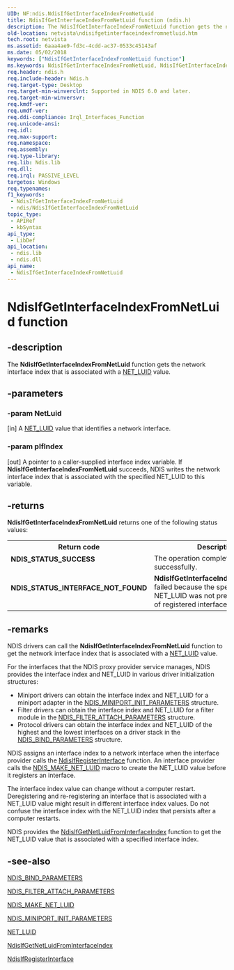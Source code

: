 ```yaml
---
UID: NF:ndis.NdisIfGetInterfaceIndexFromNetLuid
title: NdisIfGetInterfaceIndexFromNetLuid function (ndis.h)
description: The NdisIfGetInterfaceIndexFromNetLuid function gets the network interface index that is associated with a NET_LUID value.
old-location: netvista\ndisifgetinterfaceindexfromnetluid.htm
tech.root: netvista
ms.assetid: 6aaa4ae9-fd3c-4cdd-ac37-0533c45143af
ms.date: 05/02/2018
keywords: ["NdisIfGetInterfaceIndexFromNetLuid function"]
ms.keywords: NdisIfGetInterfaceIndexFromNetLuid, NdisIfGetInterfaceIndexFromNetLuid function [Network Drivers Starting with Windows Vista], ndis/NdisIfGetInterfaceIndexFromNetLuid, net_if_functions_ref_d375ff1d-3f7f-4f11-8fd3-c41340276d30.xml, netvista.ndisifgetinterfaceindexfromnetluid
req.header: ndis.h
req.include-header: Ndis.h
req.target-type: Desktop
req.target-min-winverclnt: Supported in NDIS 6.0 and later.
req.target-min-winversvr: 
req.kmdf-ver: 
req.umdf-ver: 
req.ddi-compliance: Irql_Interfaces_Function
req.unicode-ansi: 
req.idl: 
req.max-support: 
req.namespace: 
req.assembly: 
req.type-library: 
req.lib: Ndis.lib
req.dll: 
req.irql: PASSIVE_LEVEL
targetos: Windows
req.typenames: 
f1_keywords:
 - NdisIfGetInterfaceIndexFromNetLuid
 - ndis/NdisIfGetInterfaceIndexFromNetLuid
topic_type:
 - APIRef
 - kbSyntax
api_type:
 - LibDef
api_location:
 - ndis.lib
 - ndis.dll
api_name:
 - NdisIfGetInterfaceIndexFromNetLuid
---
```


# NdisIfGetInterfaceIndexFromNetLuid function


## -description

The 
  <b>NdisIfGetInterfaceIndexFromNetLuid</b> function gets the network interface index that is associated with
  a 
  <a href="/windows/win32/api/ifdef/ns-ifdef-net_luid_lh">NET_LUID</a> value.

## -parameters

### -param NetLuid 

[in]
A 
     <a href="/windows/win32/api/ifdef/ns-ifdef-net_luid_lh">NET_LUID</a> value that identifies a network
     interface.

### -param pIfIndex 

[out]
A pointer to a caller-supplied interface index variable. If 
     <b>NdisIfGetInterfaceIndexFromNetLuid</b> succeeds, NDIS writes the network interface index that is
     associated with the specified NET_LUID to this variable.

## -returns

<b>NdisIfGetInterfaceIndexFromNetLuid</b> returns one of the following status values:

<table>
<tr>
<th>Return code</th>
<th>Description</th>
</tr>
<tr>
<td width="40%">
<dl>
<dt><b>NDIS_STATUS_SUCCESS</b></dt>
</dl>
</td>
<td width="60%">
The operation completed successfully.

</td>
</tr>
<tr>
<td width="40%">
<dl>
<dt><b>NDIS_STATUS_INTERFACE_NOT_FOUND</b></dt>
</dl>
</td>
<td width="60%">
<b>NdisIfGetInterfaceIndexFromNetLuid</b> failed because the specified NET_LUID was not present in the
       list of registered interfaces.

</td>
</tr>
</table>

## -remarks

NDIS drivers can call the 
    <b>NdisIfGetInterfaceIndexFromNetLuid</b> function to get the network interface index that is associated
    with a 
    <a href="/windows/win32/api/ifdef/ns-ifdef-net_luid_lh">NET_LUID</a> value.

For the interfaces that the NDIS proxy provider service manages, NDIS provides the interface index and
    NET_LUID in various driver initialization structures:

<ul>
<li>
Miniport drivers can obtain the interface index and NET_LUID for a miniport adapter in the 
      <a href="/windows-hardware/drivers/ddi/ndis/ns-ndis-_ndis_miniport_init_parameters">
      NDIS_MINIPORT_INIT_PARAMETERS</a> structure.

</li>
<li>
Filter drivers can obtain the interface index and NET_LUID for a filter module in the 
      <a href="/windows-hardware/drivers/ddi/ndis/ns-ndis-_ndis_filter_attach_parameters">
      NDIS_FILTER_ATTACH_PARAMETERS</a> structure.

</li>
<li>
Protocol drivers can obtain the interface index and NET_LUID of the highest and the lowest
      interfaces on a driver stack in the 
      <a href="/windows-hardware/drivers/ddi/ndis/ns-ndis-_ndis_bind_parameters">NDIS_BIND_PARAMETERS</a> structure.

</li>
</ul>
NDIS assigns an interface index to a network interface when the interface provider calls the 
    <a href="/windows-hardware/drivers/ddi/ndis/nf-ndis-ndisifregisterinterface">NdisIfRegisterInterface</a> function.
    An interface provider calls the 
    <a href="/windows-hardware/drivers/network/ndis-make-net-luid">NDIS_MAKE_NET_LUID</a> macro to create the
    NET_LUID value before it registers an interface.

The interface index value can change without a computer restart. Deregistering and re-registering an
    interface that is associated with a NET_LUID value might result in different interface index values. Do
    not confuse the interface index with the NET_LUID index that persists after a computer restarts.

NDIS provides the 
    <a href="/windows-hardware/drivers/ddi/ndis/nf-ndis-ndisifgetnetluidfrominterfaceindex">
    NdisIfGetNetLuidFromInterfaceIndex</a> function to get the NET_LUID value that is associated with a
    specified interface index.

## -see-also

<a href="/windows-hardware/drivers/ddi/ndis/ns-ndis-_ndis_bind_parameters">NDIS_BIND_PARAMETERS</a>



<a href="/windows-hardware/drivers/ddi/ndis/ns-ndis-_ndis_filter_attach_parameters">NDIS_FILTER_ATTACH_PARAMETERS</a>



<a href="/windows-hardware/drivers/network/ndis-make-net-luid">NDIS_MAKE_NET_LUID</a>



<a href="/windows-hardware/drivers/ddi/ndis/ns-ndis-_ndis_miniport_init_parameters">NDIS_MINIPORT_INIT_PARAMETERS</a>



<a href="/windows/win32/api/ifdef/ns-ifdef-net_luid_lh">NET_LUID</a>



<a href="/windows-hardware/drivers/ddi/ndis/nf-ndis-ndisifgetnetluidfrominterfaceindex">
   NdisIfGetNetLuidFromInterfaceIndex</a>



<a href="/windows-hardware/drivers/ddi/ndis/nf-ndis-ndisifregisterinterface">NdisIfRegisterInterface</a>